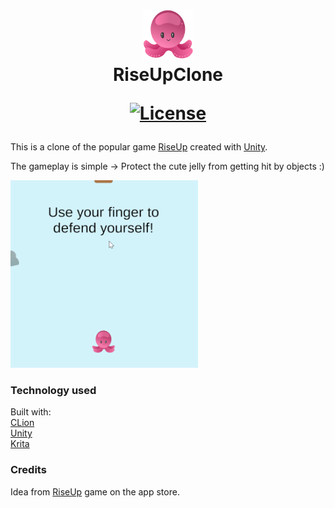 
<h1 align="center">
  <img src="https://github.com/AndreasRoither/RiseUpClone/blob/master/jelly.png" alt="cute jelly" width="80" height="80">
  <br>
  RiseUpClone

  [![License](https://img.shields.io/badge/license-MIT-blue.svg)](https://opensource.org/licenses/MIT)
</h1>

This is a clone of the popular game [RiseUp](https://play.google.com/store/apps/details?id=com.riseup.game&hl=en) created with [Unity](https://unity.com/).

The gameplay is simple -> Protect the cute jelly from getting hit by objects :)

<img src="https://github.com/AndreasRoither/RiseUpClone/blob/master/gameplay.gif" alt="cute jelly gameplay" width="300" height="300">

### Technology used
Built with:  
[CLion](https://www.jetbrains.com/rider/)  
[Unity](https://unity.com/)  
[Krita](https://krita.org/en/)  

### Credits
Idea from [RiseUp](https://play.google.com/store/apps/details?id=com.riseup.game&hl=en) game on the app store.
